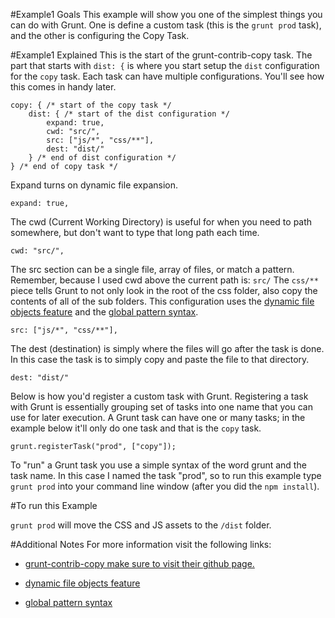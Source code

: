 #Example1 Goals
This example will show you one of the simplest things you can do with Grunt. One is define a custom task (this is the `grunt prod` task), and the other is configuring the Copy Task.

#Example1 Explained
This is the start of the grunt-contrib-copy task. The part that starts with `dist: {` is where you start setup the `dist` configuration for the `copy` task. Each task can have multiple configurations. You'll see how this comes in handy later.

	copy: { /* start of the copy task */
		dist: { /* start of the dist configuration */
			expand: true,
			cwd: "src/",
			src: ["js/*", "css/**"],
			dest: "dist/"
		} /* end of dist configuration */
	} /* end of copy task */

Expand turns on dynamic file expansion.

`expand: true,`

The cwd (Current Working Directory) is useful for when you need to path
somewhere, but don't want to type that long path each time.

`cwd: "src/",`

The src section can be a single file, array of files, or match a pattern. 
Remember, because I used cwd above the current path is: `src/`
The `css/**` piece tells Grunt to not only look in the root of the css folder, 
also copy the contents of all of the sub folders. This configuration uses the [dynamic file objects feature](http://gruntjs.com/configuring-tasks#building-the-files-object-dynamically) and the [global pattern syntax](http://gruntjs.com/configuring-tasks#globbing-patterns). 

`src: ["js/*", "css/**"],`

The dest (destination) is simply where the files will go after the task is done. In this
case the task is to simply copy and paste the file to that directory. 

`dest: "dist/"`


Below is how you'd register a custom task with Grunt. Registering a task with Grunt is essentially grouping  set of tasks into one name that you can use for later execution. A Grunt task can have one or many tasks; in the example below it'll only do one task and that is the `copy` task.

`grunt.registerTask("prod", ["copy"]);`

To "run" a Grunt task you use a simple syntax of the word grunt and the task name. In this case I named the task "prod", so to run this example type `grunt prod` into your command line window (after you did the `npm install`).


#To run this Example

`grunt prod` will move the CSS and JS assets to the `/dist` folder.

#Additional Notes
For more information visit the following links:

* [grunt-contrib-copy make sure to visit their github page.](https://github.com/gruntjs/grunt-contrib-copy)

* [dynamic file objects feature](http://gruntjs.com/configuring-tasks#building-the-files-object-dynamically) 

* [global pattern syntax](http://gruntjs.com/configuring-tasks#globbing-patterns)